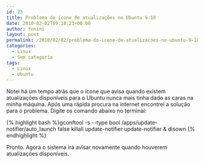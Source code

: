 ```yaml
---
id: 23
title: Problema do ícone de atualizações no Ubuntu 9.10
date: 2010-02-02T09:18:23+00:00
author: fonini
layout: post
permalink: /2010/02/02/problema-do-icone-de-atualizacoes-no-ubuntu-9-10/
categories:
  - Linux
  - Sem categoria
tags:
  - Linux
  - Ubuntu
---
```

Notei há um tempo atrás que o ícone que avisa quando existem atualizações disponíveis para o Ubuntu nunca mais tinha dado as caras na minha máquina. Após uma rápida procura na internet encontrei a solução para o problema. Digite os comando abaixo no terminal:

{% highlight bash %}gconftool -s --type bool /apps/update-notifier/auto_launch false
killall update-notifier
update-notifier &
disown
{% endhighlight %}

Pronto. Agora o sistema irá avisar novamente quando houverem atualizações disponíveis.